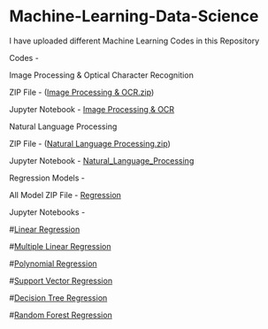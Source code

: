 # Machine-Learning-Data-Science

I have uploaded different Machine Learning Codes in this Repository

Codes - 
        
Image Processing & Optical Character Recognition

ZIP File - ([Image Processing & OCR.zip](https://github.com/Paarthh2812/Machine-Learning-Python/blob/ce9e472dbacf897749f40433358e9e4eb3a2fa8a/Image%20Processing%20&%20OCR.zip))			

Jupyter Notebook - [Image Processing & OCR](Image_Processing_&_OCR.ipynb)
                                                
Natural Language Processing

ZIP File - ([Natural Language Processing.zip](https://github.com/Paarthh2812/Machine-Learning-Python/blob/ce9e472dbacf897749f40433358e9e4eb3a2fa8a/Natural%20Language%20Processing.zip))

Jupyter Notebook - [Natural_Language_Processing](Natural_Language_Processing.ipynb)

Regression Models - 

All Model ZIP File - [Regression](https://github.com/Paarthh2812/Machine-Learning-Python/blob/f973fe1b21d2bd974ce8325cf4f7be9f3c6715a9/Regression.zip)

Jupyter Notebooks - 

#[Linear Regression](https://github.com/Paarthh2812/Machine-Learning-Python/blob/f973fe1b21d2bd974ce8325cf4f7be9f3c6715a9/Simple_Linear_Regression.ipynb)

#[Multiple Linear Regression](https://github.com/Paarthh2812/Machine-Learning-Python/blob/f973fe1b21d2bd974ce8325cf4f7be9f3c6715a9/Multiple_Linear_Regression.ipynb)

#[Polynomial Regression](https://github.com/Paarthh2812/Machine-Learning-Python/blob/f973fe1b21d2bd974ce8325cf4f7be9f3c6715a9/Polynomial_Regression.ipynb)

#[Support Vector Regression](https://github.com/Paarthh2812/Machine-Learning-Python/blob/f973fe1b21d2bd974ce8325cf4f7be9f3c6715a9/Support_Vector_Regression.ipynb)

#[Decision Tree Regression](https://github.com/Paarthh2812/Machine-Learning-Python/blob/f973fe1b21d2bd974ce8325cf4f7be9f3c6715a9/Decision_Tree_Regression.ipynb)

#[Random Forest Regression](https://github.com/Paarthh2812/Machine-Learning-Python/blob/f973fe1b21d2bd974ce8325cf4f7be9f3c6715a9/Random_Forest_Regression.ipynb)


